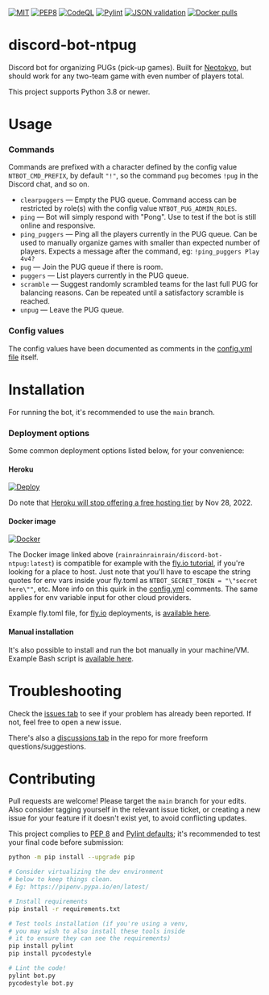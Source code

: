 [![MIT](https://img.shields.io/github/license/Rainyan/discord-bot-ntpug)](LICENSE)
[![PEP8](https://img.shields.io/badge/code%20style-pep8-orange.svg)](https://www.python.org/dev/peps/pep-0008/)
[![CodeQL](https://github.com/Rainyan/discord-bot-ntpug/actions/workflows/codeql-analysis.yml/badge.svg)](https://github.com/Rainyan/discord-bot-ntpug/actions/workflows/codeql-analysis.yml)
[![Pylint](https://github.com/Rainyan/discord-bot-ntpug/actions/workflows/pylint.yml/badge.svg)](https://github.com/Rainyan/discord-bot-ntpug/actions/workflows/pylint.yml)
[![JSON validation](https://github.com/Rainyan/discord-bot-ntpug/actions/workflows/validate_json.yml/badge.svg)](https://github.com/Rainyan/discord-bot-ntpug/actions/workflows/validate_json.yml)
[![Docker pulls](https://img.shields.io/docker/pulls/rainrainrainrain/discord-bot-ntpug)](https://hub.docker.com/repository/docker/rainrainrainrain/discord-bot-ntpug)

# discord-bot-ntpug
Discord bot for organizing PUGs (pick-up games). Built for [Neotokyo](https://store.steampowered.com/app/244630/NEOTOKYO/), but should work for any two-team game with even number of players total.

This project supports Python 3.8 or newer.

# Usage
### Commands
Commands are prefixed with a character defined by the config value `NTBOT_CMD_PREFIX`, by default `"!"`, so the command `pug` becomes `!pug` in the Discord chat, and so on.
* `clearpuggers` — Empty the PUG queue. Command access can be restricted by role(s) with the config value `NTBOT_PUG_ADMIN_ROLES`.
* `ping` — Bot will simply respond with "Pong". Use to test if the bot is still online and responsive.
* `ping_puggers` — Ping all the players currently in the PUG queue. Can be used to manually organize games with smaller than expected number of players. Expects a message after the command, eg: `!ping_puggers Play 4v4?`
* `pug` — Join the PUG queue if there is room.
* `puggers` — List players currently in the PUG queue.
* `scramble` — Suggest randomly scrambled teams for the last full PUG for balancing reasons. Can be repeated until a satisfactory scramble is reached.
* `unpug` — Leave the PUG queue.

### Config values
The config values have been documented as comments in the [config.yml file](config.yml) itself.

# Installation
For running the bot, it's recommended to use the `main` branch.

### Deployment options
Some common deployment options listed below, for your convenience:

#### Heroku
[![Deploy](https://www.herokucdn.com/deploy/button.svg)](https://heroku.com/deploy?template=https://github.com/Rainyan/discord-bot-ntpug/tree/main)

Do note that [Heroku will stop offering a free hosting tier](https://help.heroku.com/RSBRUH58/removal-of-heroku-free-product-plans-faq) by Nov 28, 2022.

#### Docker image
[![Docker](https://user-images.githubusercontent.com/6595066/187285611-b90ffa3f-80d0-4716-8bbf-837be43e31b2.png)](https://hub.docker.com/r/rainrainrainrain/discord-bot-ntpug)

The Docker image linked above (`rainrainrainrain/discord-bot-ntpug:latest`) is compatible for example with the [fly.io tutorial](https://fly.io/docs/hands-on/start/), if you're looking for a place to host. Just note that you'll have to escape the string quotes for env vars inside your fly.toml as `NTBOT_SECRET_TOKEN = "\"secret here\""`, etc. More info on this quirk in the [config.yml](config.yml) comments. The same applies for env variable input for other cloud providers.

Example fly.toml file, for [fly.io](https://fly.io) deployments, is [available here](examples/fly.toml).

#### Manual installation
It's also possible to install and run the bot manually in your machine/VM. Example Bash script is [available here](examples/manual_installation.sh).

# Troubleshooting
Check the [issues tab](https://github.com/Rainyan/discord-bot-ntpug/issues) to see if your problem has already been reported. If not, feel free to open a new issue.

There's also a [discussions tab](https://github.com/Rainyan/discord-bot-ntpug/discussions) in the repo for more freeform questions/suggestions.

# Contributing
Pull requests are welcome! Please target the `main` branch for your edits. Also consider tagging yourself in the relevant issue ticket, or creating a new issue for your feature if it doesn't exist yet, to avoid conflicting updates.

This project complies to [PEP 8](https://www.python.org/dev/peps/pep-0008/) and [Pylint defaults](https://pypi.org/project/pylint/); it's recommended to test your final code before submission:
```sh
python -m pip install --upgrade pip

# Consider virtualizing the dev environment
# below to keep things clean.
# Eg: https://pipenv.pypa.io/en/latest/

# Install requirements
pip install -r requirements.txt

# Test tools installation (if you're using a venv,
# you may wish to also install these tools inside
# it to ensure they can see the requirements)
pip install pylint
pip install pycodestyle

# Lint the code!
pylint bot.py
pycodestyle bot.py
```
